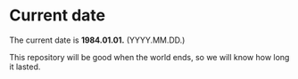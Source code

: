 # Current date

The current date is **1984.01.01.** (YYYY.MM.DD.)

This repository will be good when the world ends, so we will know how long it lasted.